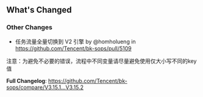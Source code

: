 <!-- Release notes generated using configuration in .github/release.yml at master -->

## What's Changed
### Other Changes
* 任务流量全量切换到 V2 引擎 by @homholueng in https://github.com/Tencent/bk-sops/pull/5109

注意：为避免不必要的错误，流程中不同变量请尽量避免使用仅大小写不同的key值

**Full Changelog**: https://github.com/Tencent/bk-sops/compare/V3.15.1...V3.15.2